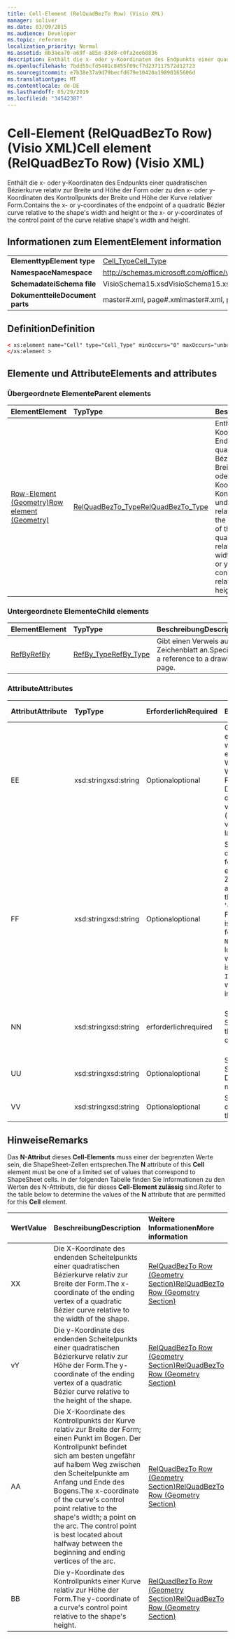 ```yaml
---
title: Cell-Element (RelQuadBezTo Row) (Visio XML)
manager: soliver
ms.date: 03/09/2015
ms.audience: Developer
ms.topic: reference
localization_priority: Normal
ms.assetid: 8b3aea70-a69f-a85e-83d8-c0fa2ee68836
description: Enthält die x- oder y-Koordinaten des Endpunkts einer quadratischen Bézierkurve relativ zur Breite und Höhe der Form oder zu den x- oder y-Koordinaten des Kontrollpunkts der Breite und Höhe der Kurve relativer Form.
ms.openlocfilehash: 7bdd55cfd5401c8455f09cf7d237117572d12723
ms.sourcegitcommit: e7b38e37a9d79becfd679e10420a19890165606d
ms.translationtype: MT
ms.contentlocale: de-DE
ms.lasthandoff: 05/29/2019
ms.locfileid: "34542387"
---
```

# <a name="cell-element-relquadbezto-row-visio-xml"></a><span data-ttu-id="1ebdb-103">Cell-Element (RelQuadBezTo Row) (Visio XML)</span><span class="sxs-lookup"><span data-stu-id="1ebdb-103">Cell element (RelQuadBezTo Row) (Visio XML)</span></span>

<span data-ttu-id="1ebdb-104">Enthält die x- oder y-Koordinaten des Endpunkts einer quadratischen Bézierkurve relativ zur Breite und Höhe der Form oder zu den x- oder y-Koordinaten des Kontrollpunkts der Breite und Höhe der Kurve relativer Form.</span><span class="sxs-lookup"><span data-stu-id="1ebdb-104">Contains the x- or y-coordinates of the endpoint of a quadratic Bézier curve relative to the shape's width and height or the x- or y-coordinates of the control point of the curve relative shape's width and height.</span></span>
  
## <a name="element-information"></a><span data-ttu-id="1ebdb-105">Informationen zum Element</span><span class="sxs-lookup"><span data-stu-id="1ebdb-105">Element information</span></span>

|||
|:-----|:-----|
|<span data-ttu-id="1ebdb-106">**Elementtyp**</span><span class="sxs-lookup"><span data-stu-id="1ebdb-106">**Element type**</span></span> <br/> |[<span data-ttu-id="1ebdb-107">Cell_Type</span><span class="sxs-lookup"><span data-stu-id="1ebdb-107">Cell_Type</span></span>](cell_type-complextypevisio-xml.md) <br/> |
|<span data-ttu-id="1ebdb-108">**Namespace**</span><span class="sxs-lookup"><span data-stu-id="1ebdb-108">**Namespace**</span></span> <br/> |http://schemas.microsoft.com/office/visio/2012/main  <br/> |
|<span data-ttu-id="1ebdb-109">**Schemadatei**</span><span class="sxs-lookup"><span data-stu-id="1ebdb-109">**Schema file**</span></span> <br/> |<span data-ttu-id="1ebdb-110">VisioSchema15.xsd</span><span class="sxs-lookup"><span data-stu-id="1ebdb-110">VisioSchema15.xsd</span></span>  <br/> |
|<span data-ttu-id="1ebdb-111">**Dokumentteile**</span><span class="sxs-lookup"><span data-stu-id="1ebdb-111">**Document parts**</span></span> <br/> |<span data-ttu-id="1ebdb-112">master#.xml, page#.xml</span><span class="sxs-lookup"><span data-stu-id="1ebdb-112">master#.xml, page#.xml</span></span>  <br/> |
   
## <a name="definition"></a><span data-ttu-id="1ebdb-113">Definition</span><span class="sxs-lookup"><span data-stu-id="1ebdb-113">Definition</span></span>

```XML
< xs:element name="Cell" type="Cell_Type" minOccurs="0" maxOccurs="unbounded" >
</xs:element >
```

## <a name="elements-and-attributes"></a><span data-ttu-id="1ebdb-114">Elemente und Attribute</span><span class="sxs-lookup"><span data-stu-id="1ebdb-114">Elements and attributes</span></span>

### <a name="parent-elements"></a><span data-ttu-id="1ebdb-115">Übergeordnete Elemente</span><span class="sxs-lookup"><span data-stu-id="1ebdb-115">Parent elements</span></span>

|<span data-ttu-id="1ebdb-116">**Element**</span><span class="sxs-lookup"><span data-stu-id="1ebdb-116">**Element**</span></span>|<span data-ttu-id="1ebdb-117">**Typ**</span><span class="sxs-lookup"><span data-stu-id="1ebdb-117">**Type**</span></span>|<span data-ttu-id="1ebdb-118">**Beschreibung**</span><span class="sxs-lookup"><span data-stu-id="1ebdb-118">**Description**</span></span>|
|:-----|:-----|:-----|
|[<span data-ttu-id="1ebdb-119">Row-Element (Geometry)</span><span class="sxs-lookup"><span data-stu-id="1ebdb-119">Row element (Geometry)</span></span>](row-element-geometry-sectionvisio-xml.md) <br/> |[<span data-ttu-id="1ebdb-120">RelQuadBezTo_Type</span><span class="sxs-lookup"><span data-stu-id="1ebdb-120">RelQuadBezTo_Type</span></span>](relquadbezto_type-complextypevisio-xml.md) <br/> |<span data-ttu-id="1ebdb-121">Enthält die x- oder y-Koordinaten des Endpunkts einer quadratischen Bézierkurve relativ zur Breite und Höhe der Form oder zu den x- oder y-Koordinaten des Kontrollpunkts der Breite und Höhe der Kurve relativer Form.</span><span class="sxs-lookup"><span data-stu-id="1ebdb-121">Contains the x- or y-coordinates of the endpoint of a quadratic Bézier curve relative to the shape's width and height or the x- or y-coordinates of the control point of the curve relative shape's width and height.</span></span>  <br/> |
   
### <a name="child-elements"></a><span data-ttu-id="1ebdb-122">Untergeordnete Elemente</span><span class="sxs-lookup"><span data-stu-id="1ebdb-122">Child elements</span></span>

|<span data-ttu-id="1ebdb-123">**Element**</span><span class="sxs-lookup"><span data-stu-id="1ebdb-123">**Element**</span></span>|<span data-ttu-id="1ebdb-124">**Typ**</span><span class="sxs-lookup"><span data-stu-id="1ebdb-124">**Type**</span></span>|<span data-ttu-id="1ebdb-125">**Beschreibung**</span><span class="sxs-lookup"><span data-stu-id="1ebdb-125">**Description**</span></span>|
|:-----|:-----|:-----|
|[<span data-ttu-id="1ebdb-126">RefBy</span><span class="sxs-lookup"><span data-stu-id="1ebdb-126">RefBy</span></span>](refby-element-cell_type-complextypevisio-xml.md) <br/> |[<span data-ttu-id="1ebdb-127">RefBy_Type</span><span class="sxs-lookup"><span data-stu-id="1ebdb-127">RefBy_Type</span></span>](refby_type-complextypevisio-xml.md) <br/> |<span data-ttu-id="1ebdb-128">Gibt einen Verweis auf ein Zeichenblatt an.</span><span class="sxs-lookup"><span data-stu-id="1ebdb-128">Specifies a reference to a drawing page.</span></span>  <br/> |
   
### <a name="attributes"></a><span data-ttu-id="1ebdb-129">Attribute</span><span class="sxs-lookup"><span data-stu-id="1ebdb-129">Attributes</span></span>

|<span data-ttu-id="1ebdb-130">**Attribut**</span><span class="sxs-lookup"><span data-stu-id="1ebdb-130">**Attribute**</span></span>|<span data-ttu-id="1ebdb-131">**Typ**</span><span class="sxs-lookup"><span data-stu-id="1ebdb-131">**Type**</span></span>|<span data-ttu-id="1ebdb-132">**Erforderlich**</span><span class="sxs-lookup"><span data-stu-id="1ebdb-132">**Required**</span></span>|<span data-ttu-id="1ebdb-133">**Beschreibung**</span><span class="sxs-lookup"><span data-stu-id="1ebdb-133">**Description**</span></span>|<span data-ttu-id="1ebdb-134">**Mögliche Werte**</span><span class="sxs-lookup"><span data-stu-id="1ebdb-134">**Possible values**</span></span>|
|:-----|:-----|:-----|:-----|:-----|
|<span data-ttu-id="1ebdb-135">E</span><span class="sxs-lookup"><span data-stu-id="1ebdb-135">E</span></span>  <br/> |<span data-ttu-id="1ebdb-136">xsd:string</span><span class="sxs-lookup"><span data-stu-id="1ebdb-136">xsd:string</span></span>  <br/> |<span data-ttu-id="1ebdb-137">Optional</span><span class="sxs-lookup"><span data-stu-id="1ebdb-137">optional</span></span>  <br/> |<span data-ttu-id="1ebdb-138">Gibt an, dass die Formel zu einem Fehler ausgewertet wird.</span><span class="sxs-lookup"><span data-stu-id="1ebdb-138">Indicates that the formula evaluates to an error.</span></span> <span data-ttu-id="1ebdb-139">Der Wert von **E** ist der aktuelle Wert (eine Fehlermeldungszeichenfolge); Der Wert  des V-Attributs ist der letzte gültige Wert.</span><span class="sxs-lookup"><span data-stu-id="1ebdb-139">The value of **E** is the current value (an error message string); the value of the **V** attribute is the last valid value.</span></span>  <br/> |<span data-ttu-id="1ebdb-140">Eine Fehlermeldungszeichenfolge.</span><span class="sxs-lookup"><span data-stu-id="1ebdb-140">An error message string.</span></span>  <br/> |
|<span data-ttu-id="1ebdb-141">F</span><span class="sxs-lookup"><span data-stu-id="1ebdb-141">F</span></span>  <br/> |<span data-ttu-id="1ebdb-142">xsd:string</span><span class="sxs-lookup"><span data-stu-id="1ebdb-142">xsd:string</span></span>  <br/> |<span data-ttu-id="1ebdb-143">Optional</span><span class="sxs-lookup"><span data-stu-id="1ebdb-143">optional</span></span>  <br/> | <span data-ttu-id="1ebdb-144">Stellt die Formel des Elements dar.</span><span class="sxs-lookup"><span data-stu-id="1ebdb-144">Represents the element's formula.</span></span> <span data-ttu-id="1ebdb-145">Dieses Attribut kann eine der folgenden Zeichenfolgen enthalten:</span><span class="sxs-lookup"><span data-stu-id="1ebdb-145">This attribute can contain one of the following strings:</span></span>  <br/>  <span data-ttu-id="1ebdb-146">'(einige Formel)' wenn die Formel lokal vorhanden ist</span><span class="sxs-lookup"><span data-stu-id="1ebdb-146">'(some formula)' if the formula exists locally</span></span>  <br/>  <span data-ttu-id="1ebdb-147">`No Formula` wenn die Formel lokal gelöscht oder blockiert wird</span><span class="sxs-lookup"><span data-stu-id="1ebdb-147">`No Formula` if the formula is locally deleted or blocked</span></span>  <br/>  <span data-ttu-id="1ebdb-148">`Inh` wenn die Formel geerbt wird.</span><span class="sxs-lookup"><span data-stu-id="1ebdb-148">`Inh` if the formula is inherited.</span></span>  <br/> |<span data-ttu-id="1ebdb-149">Eine Formel.</span><span class="sxs-lookup"><span data-stu-id="1ebdb-149">A formula.</span></span>  <br/> |
|<span data-ttu-id="1ebdb-150">N</span><span class="sxs-lookup"><span data-stu-id="1ebdb-150">N</span></span>  <br/> |<span data-ttu-id="1ebdb-151">xsd:string</span><span class="sxs-lookup"><span data-stu-id="1ebdb-151">xsd:string</span></span>  <br/> |<span data-ttu-id="1ebdb-152">erforderlich</span><span class="sxs-lookup"><span data-stu-id="1ebdb-152">required</span></span>  <br/> |<span data-ttu-id="1ebdb-153">Stellt den Namen der Zelle ShapeSheet dar.</span><span class="sxs-lookup"><span data-stu-id="1ebdb-153">Represents the name of the ShapeSheet cell.</span></span>  <br/> |<span data-ttu-id="1ebdb-154">Der Name der Zelle ShapeSheet.</span><span class="sxs-lookup"><span data-stu-id="1ebdb-154">The name of the ShapeSheet cell.</span></span>  <br/> <span data-ttu-id="1ebdb-155">Weitere Informationen finden Sie im Abschnitt "Hinweise".</span><span class="sxs-lookup"><span data-stu-id="1ebdb-155">See the Remarks section below.</span></span>  <br/> |
|<span data-ttu-id="1ebdb-156">U</span><span class="sxs-lookup"><span data-stu-id="1ebdb-156">U</span></span>  <br/> |<span data-ttu-id="1ebdb-157">xsd:string</span><span class="sxs-lookup"><span data-stu-id="1ebdb-157">xsd:string</span></span>  <br/> |<span data-ttu-id="1ebdb-158">Optional</span><span class="sxs-lookup"><span data-stu-id="1ebdb-158">optional</span></span>  <br/> |<span data-ttu-id="1ebdb-159">Stellt eine Maßeinheit dar Die Standardeinstellung ist DL.</span><span class="sxs-lookup"><span data-stu-id="1ebdb-159">Represents a unit of measure The default is DL.</span></span>  <br/> |<span data-ttu-id="1ebdb-160">Die Einheiten der Zelle.</span><span class="sxs-lookup"><span data-stu-id="1ebdb-160">The units of the cell.</span></span>  <br/> |
|<span data-ttu-id="1ebdb-161">V</span><span class="sxs-lookup"><span data-stu-id="1ebdb-161">V</span></span>  <br/> |<span data-ttu-id="1ebdb-162">xsd:string</span><span class="sxs-lookup"><span data-stu-id="1ebdb-162">xsd:string</span></span>  <br/> |<span data-ttu-id="1ebdb-163">Optional</span><span class="sxs-lookup"><span data-stu-id="1ebdb-163">optional</span></span>  <br/> |<span data-ttu-id="1ebdb-164">Stellt den Wert der Zelle dar.</span><span class="sxs-lookup"><span data-stu-id="1ebdb-164">Represents the value of the cell.</span></span>  <br/> |<span data-ttu-id="1ebdb-165">Der Wert der Zelle ShapeSheet.</span><span class="sxs-lookup"><span data-stu-id="1ebdb-165">The value of the ShapeSheet cell.</span></span>  <br/> |
   
## <a name="remarks"></a><span data-ttu-id="1ebdb-166">Hinweise</span><span class="sxs-lookup"><span data-stu-id="1ebdb-166">Remarks</span></span>

<span data-ttu-id="1ebdb-167">Das **N-Attribut** dieses **Cell-Elements** muss einer der begrenzten Werte sein, die ShapeSheet-Zellen entsprechen.</span><span class="sxs-lookup"><span data-stu-id="1ebdb-167">The **N** attribute of this **Cell** element must be one of a limited set of values that correspond to ShapeSheet cells.</span></span> <span data-ttu-id="1ebdb-168">In der folgenden Tabelle finden Sie  Informationen zu den Werten des N-Attributs, die für dieses **Cell-Element zulässig** sind.</span><span class="sxs-lookup"><span data-stu-id="1ebdb-168">Refer to the table below to determine the values of the **N** attribute that are permitted for this **Cell** element.</span></span> 
  
|<span data-ttu-id="1ebdb-169">**Wert**</span><span class="sxs-lookup"><span data-stu-id="1ebdb-169">**Value**</span></span>|<span data-ttu-id="1ebdb-170">**Beschreibung**</span><span class="sxs-lookup"><span data-stu-id="1ebdb-170">**Description**</span></span>|<span data-ttu-id="1ebdb-171">**Weitere Informationen**</span><span class="sxs-lookup"><span data-stu-id="1ebdb-171">**More information**</span></span>|
|:-----|:-----|:-----|
|<span data-ttu-id="1ebdb-172">X</span><span class="sxs-lookup"><span data-stu-id="1ebdb-172">X</span></span>  <br/> |<span data-ttu-id="1ebdb-173">Die X-Koordinate des endenden Scheitelpunkts einer quadratischen Bézierkurve relativ zur Breite der Form.</span><span class="sxs-lookup"><span data-stu-id="1ebdb-173">The x-coordinate of the ending vertex of a quadratic Bézier curve relative to the width of the shape.</span></span>  <br/> |[<span data-ttu-id="1ebdb-174">RelQuadBezTo Row (Geometry Section)</span><span class="sxs-lookup"><span data-stu-id="1ebdb-174">RelQuadBezTo Row (Geometry Section)</span></span>](relquadbezto-row-geometry-section.md) <br/> |
|<span data-ttu-id="1ebdb-175">v</span><span class="sxs-lookup"><span data-stu-id="1ebdb-175">Y</span></span>  <br/> |<span data-ttu-id="1ebdb-176">Die y-Koordinate des endenden Scheitelpunkts einer quadratischen Bézierkurve relativ zur Höhe der Form.</span><span class="sxs-lookup"><span data-stu-id="1ebdb-176">The y-coordinate of the ending vertex of a quadratic Bézier curve relative to the height of the shape.</span></span>  <br/> |[<span data-ttu-id="1ebdb-177">RelQuadBezTo Row (Geometry Section)</span><span class="sxs-lookup"><span data-stu-id="1ebdb-177">RelQuadBezTo Row (Geometry Section)</span></span>](relquadbezto-row-geometry-section.md) <br/> |
|<span data-ttu-id="1ebdb-178">A</span><span class="sxs-lookup"><span data-stu-id="1ebdb-178">A</span></span>  <br/> |<span data-ttu-id="1ebdb-179">Die X-Koordinate des Kontrollpunkts der Kurve relativ zur Breite der Form; einen Punkt im Bogen. Der Kontrollpunkt befindet sich am besten ungefähr auf halbem Weg zwischen den Scheitelpunkte am Anfang und Ende des Bogens.</span><span class="sxs-lookup"><span data-stu-id="1ebdb-179">The x-coordinate of the curve's control point relative to the shape's width; a point on the arc. The control point is best located about halfway between the beginning and ending vertices of the arc.</span></span>  <br/> |[<span data-ttu-id="1ebdb-180">RelQuadBezTo Row (Geometry Section)</span><span class="sxs-lookup"><span data-stu-id="1ebdb-180">RelQuadBezTo Row (Geometry Section)</span></span>](relquadbezto-row-geometry-section.md) <br/> |
|<span data-ttu-id="1ebdb-181">B</span><span class="sxs-lookup"><span data-stu-id="1ebdb-181">B</span></span>  <br/> |<span data-ttu-id="1ebdb-182">Die y-Koordinate des Kontrollpunkts einer Kurve relativ zur Höhe der Form.</span><span class="sxs-lookup"><span data-stu-id="1ebdb-182">The y-coordinate of a curve's control point relative to the shape's height.</span></span>  <br/> |[<span data-ttu-id="1ebdb-183">RelQuadBezTo Row (Geometry Section)</span><span class="sxs-lookup"><span data-stu-id="1ebdb-183">RelQuadBezTo Row (Geometry Section)</span></span>](relquadbezto-row-geometry-section.md) <br/> |
   

